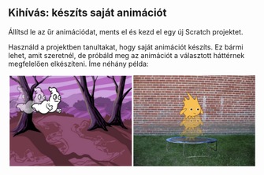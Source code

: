 ## Kihívás: készíts saját animációt

Állítsd le az űr animációdat, ments el és kezd el egy új Scratch projektet.

Használd a projektben tanultakat, hogy saját animációt készíts. Ez bármi lehet, amit szeretnél, de próbáld meg az animációt a választott háttérnek megfelelően elkészíteni. Íme néhány példa:

![képernyőkép](images/space-egs.png)